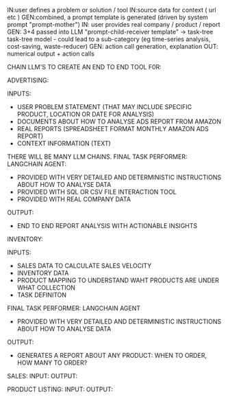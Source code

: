IN:user defines a problem or solution / tool
IN:source data for context ( url etc )
GEN:combined, a prompt template is generated (driven by system prompt "prompt-mother")
IN: user provides real company / product / report
GEN: 3+4 passed into LLM "prompt-child-receiver template" -> task-tree
            task-tree model - could lead to a sub-category (eg time-series analysis, cost-saving, waste-reducer)
GEN: action call generation, explanation
OUT: numerical output + action calls


CHAIN LLM'S TO CREATE AN END TO END TOOL F0R:

ADVERTISING:

INPUTS: 
- USER PROBLEM STATEMENT (THAT MAY INCLUDE SPECIFIC PRODUCT, LOCATION OR DATE FOR ANALYSIS)
- DOCUMENTS ABOUT HOW TO ANALYSE ADS REPORT FROM AMAZON
- REAL REPORTS (SPREADSHEET FORMAT MONTHLY AMAZON ADS REPORT)
- CONTEXT INFORMATION (TEXT)

THERE WILL BE MANY LLM CHAINS. FINAL TASK PERFORMER: LANGCHAIN AGENT:
- PROVIDED WITH VERY DETAILED AND DETERMINISTIC INSTRUCTIONS ABOUT HOW TO ANALYSE DATA
- PROVIDED WITH SQL OR CSV FILE INTERACTION TOOL
- PROVIDED WITH REAL COMPANY DATA

OUTPUT:
- END TO END REPORT ANALYSIS WITH ACTIONABLE INSIGHTS


INVENTORY:

INPUTS: 
- SALES DATA TO CALCULATE SALES VELOCITY
- INVENTORY DATA
- PRODUCT MAPPING TO UNDERSTAND WAHT PRODUCTS ARE UNDER WHAT COLLECTION
- TASK DEFINITON

FINAL TASK PERFORMER: LANGCHAIN AGENT 
- PROVIDED WITH VERY DETAILED AND DETERMINISTIC INSTRUCTIONS ABOUT HOW TO ANALYSE DATA

OUTPUT:
- GENERATES A REPORT ABOUT ANY PRODUCT: WHEN TO ORDER, HOW MANY TO ORDER?


SALES:
INPUT:
OUTPUT:

PRODUCT LISTING:
INPUT:
OUTPUT:



